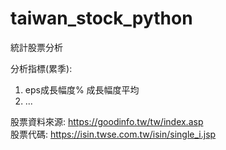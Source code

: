 # taiwan_stock_python

統計股票分析


分析指標(累季):
1. eps成長幅度% 成長幅度平均
2. ...



股票資料來源:  https://goodinfo.tw/tw/index.asp </br>
股票代碼: https://isin.twse.com.tw/isin/single_i.jsp
